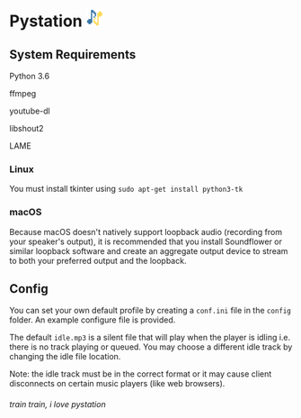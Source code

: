 # Pystation ![](docs/favicon/32.png)

## System Requirements

Python 3.6

ffmpeg

youtube-dl

libshout2

LAME

### Linux

You must install tkinter using `sudo apt-get install python3-tk`

### macOS

Because macOS doesn't natively support loopback audio (recording from your speaker's output), it is recommended that you
install Soundflower or similar loopback software and create an aggregate output device to stream to both your preferred
output and the loopback.

## Config
You can set your own default profile by creating a `conf.ini` file in the `config` folder. An example configure file is 
provided.

The default `idle.mp3` is a silent file that will play when the player is idling i.e. there is no track playing or 
queued. You may choose a different idle track by changing the idle file location.

Note: the idle track must be in the correct format or it may cause client disconnects on certain music players (like 
web browsers).

###### train train, i love pystation